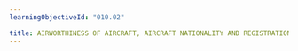 ```yaml
---
learningObjectiveId: "010.02"

title: AIRWORTHINESS OF AIRCRAFT, AIRCRAFT NATIONALITY AND REGISTRATION MARKS
---
```

